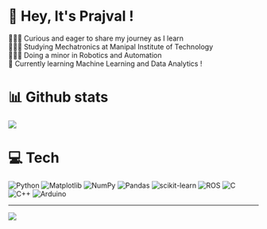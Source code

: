 # 💫 Hey, It's Prajval !
👩🏻‍💻 Curious and eager to share my journey as I learn <br>👩🏻‍🎓 Studying Mechatronics at Manipal Institute of Technology<br>👩🏻‍💻 Doing a minor in Robotics and Automation<br>💭 Currently learning Machine Learning and Data Analytics !<br>

# 📊 Github stats 
![](https://github-readme-stats.vercel.app/api?username=Prajval-MV&theme=tokyonight&hide_border=false&include_all_commits=true&count_private=false)<br/>
# 💻 Tech
![Python](https://img.shields.io/badge/python-3670A0?style=for-the-badge&logo=python&logoColor=ffdd54) ![Matplotlib](https://img.shields.io/badge/Matplotlib-%23ffffff.svg?style=for-the-badge&logo=Matplotlib&logoColor=black) ![NumPy](https://img.shields.io/badge/numpy-%23013243.svg?style=for-the-badge&logo=numpy&logoColor=white) ![Pandas](https://img.shields.io/badge/pandas-%23150458.svg?style=for-the-badge&logo=pandas&logoColor=white) ![scikit-learn](https://img.shields.io/badge/scikit--learn-%23F7931E.svg?style=for-the-badge&logo=scikit-learn&logoColor=white) ![ROS](https://img.shields.io/badge/ros-%230A0FF9.svg?style=for-the-badge&logo=ros&logoColor=white) ![C](https://img.shields.io/badge/c-%2300599C.svg?style=for-the-badge&logo=c&logoColor=white) ![C++](https://img.shields.io/badge/c++-%2300599C.svg?style=for-the-badge&logo=c%2B%2B&logoColor=white) ![Arduino](https://img.shields.io/badge/-Arduino-00979D?style=for-the-badge&logo=Arduino&logoColor=white)



---
[![](https://visitcount.itsvg.in/api?id=Prajval-MV&icon=0&color=0)](https://visitcount.itsvg.in)

<!-- Proudly created with GPRM ( https://gprm.itsvg.in ) -->
